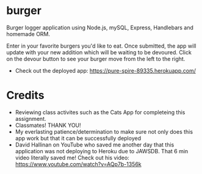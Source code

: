 # burger

Burger logger application using Node.js, mySQL, Express, Handlebars and homemade ORM. 

Enter in your favorite burgers you'd like to eat. Once submitted, the app will update with your new addition which will be waiting to be devoured. Click on the devour button to see your burger move from the left to the right. 

- Check out the deployed app: https://pure-spire-89335.herokuapp.com/
# Credits 

- Reviewing class activites such as the Cats App for completeing this assignment.
- Classmates! THANK YOU! 
- My everlasting patience/determination to make sure not only does this app work but that it can be successfully deployed
- David Hallinan on YouTube who saved me another day that this application was not deploying to Heroku due to JAWSDB. That 6 min video literally saved me! Check out his video: https://www.youtube.com/watch?v=AQp7b-1356k

